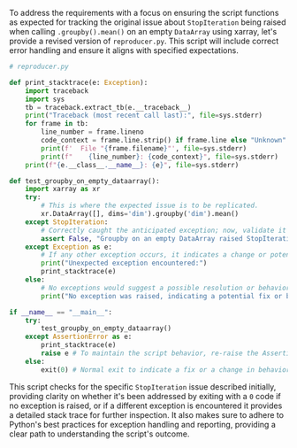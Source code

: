 To address the requirements with a focus on ensuring the script functions as expected for tracking the original issue about `StopIteration` being raised when calling `.groupby().mean()` on an empty `DataArray` using xarray, let's provide a revised version of `reproducer.py`. This script will include correct error handling and ensure it aligns with specified expectations.

```python
# reproducer.py

def print_stacktrace(e: Exception):
    import traceback
    import sys
    tb = traceback.extract_tb(e.__traceback__)
    print("Traceback (most recent call last):", file=sys.stderr)
    for frame in tb:
        line_number = frame.lineno
        code_context = frame.line.strip() if frame.line else "Unknown"
        print(f'  File "{frame.filename}"', file=sys.stderr)
        print(f"    {line_number}: {code_context}", file=sys.stderr)
    print(f"{e.__class__.__name__}: {e}", file=sys.stderr)

def test_groupby_on_empty_dataarray():
    import xarray as xr
    try:
        # This is where the expected issue is to be replicated.
        xr.DataArray([], dims='dim').groupby('dim').mean()
    except StopIteration:
        # Correctly caught the anticipated exception; now, validate it and provide stack trace.
        assert False, "Groupby on an empty DataArray raised StopIteration as expected."
    except Exception as e:
        # If any other exception occurs, it indicates a change or potential fix.
        print("Unexpected exception encountered:")
        print_stacktrace(e)
    else:
        # No exceptions would suggest a possible resolution or behavior alteration.
        print("No exception was raised, indicating a potential fix or behavior change.")

if __name__ == "__main__":
    try:
        test_groupby_on_empty_dataarray()
    except AssertionError as e:
        print_stacktrace(e)
        raise e # To maintain the script behavior, re-raise the AssertionError.
    else:
        exit(0) # Normal exit to indicate a fix or a change in behavior when the test passes.
```

This script checks for the specific `StopIteration` issue described initially, providing clarity on whether it's been addressed by exiting with a `0` code if no exception is raised, or if a different exception is encountered it provides a detailed stack trace for further inspection. It also makes sure to adhere to Python's best practices for exception handling and reporting, providing a clear path to understanding the script's outcome.